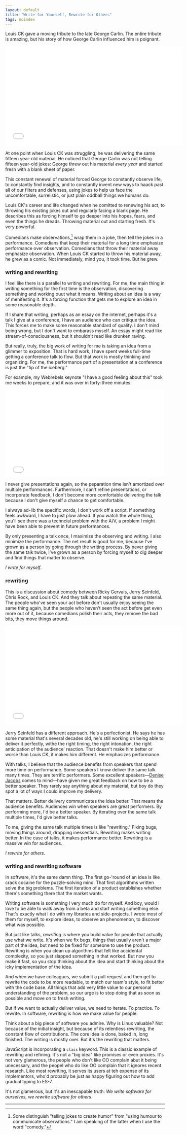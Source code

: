 ```yaml
---
layout: default
title: "Write for Yourself, Rewrite for Others"
tags: noindex
---
```


Louis CK gave a moving tribute to the late George Carlin. The entire tribute is amazing, but his story of how George Carlin influenced him is poignant.

<iframe width="560" height="315" src="//www.youtube.com/embed/R37zkizucPU" frameborder="0" allowfullscreen></iframe><br/>

At one point when Louis CK was struggling, he was delivering the same fifteen year-old material. He noticed that George Carlin was not telling fifteen year-old jokes: George threw out his material *every year* and started fresh with a blank sheet of paper.

This constant renewal of material forced George to constantly observe life, to constantly find insights, and to constantly invent new ways to haack past all of our filters and defenses, using jokes to help us face the uncomfortable, surrelistic, or just plain oddball things we humans do.

Louis CK's career and life changed when he comitted to renewing his act, to throwing his existing jokes out and regularly facing a blank page. He describes this as forcing himself to go deeper into his hopes, fears, and even the things he dreads. Throwing material out and starting fresh. It's very powerful.

Comedians make observations,[^1] wrap them in a joke, then tell the jokes in a performance. Comedians that keep their material for a long time emphasize performance over observation. Comedians that throw their material away emphasize observation. When Louis CK started to throw his material away, he grew as a comic. Not immediately, mind you, it took time. But he grew.

[^1]: Some distinguish "telling jokes to create humor" from "using humour to communicate observations." I am speaking of the latter when I use the word "comedy."

### writing and rewriting

I feel like there is a parallel to writing and rewriting. For me, the main thing in writing something for the first time is the observation, discovering something and working ouut what it means. Writing about an idea is a way of menifesting it. It's a forcing function that gets me to explore an idea in some reasonable depth.

If I share that writing, perhaps as an essay on the internet, perhaps it's a talk I give at a conference, I have an audience who can critique the idea. This forces me to make some reasonable standard of quality. I don't mind being wrong, but I don't want to  embarass myself. An essay might read like stream-of-consciousness, but it shouldn't read like drunken raving.

But really, truly, the big work of writing for me is taking an idea from a glimmer to exposition. That is hard work, I have spent weeks full-time getting a conference talk to flow. But that work is mostly thinking and organizing. For me, the performance part of a presentation at a conference is just the "tip of the iceberg."

For example, my Webrebels keynote "I have a good feeling about this" took me weeks to prepare, and it was over in forty-three minutes:

<iframe src="//player.vimeo.com/video/76141334" width="500" height="275" frameborder="0" webkitallowfullscreen mozallowfullscreen allowfullscreen></iframe><br/>

I never give presentations again, so the peparation time isn't amortized over multiple performances. Furthermore, I can't refine presentations, or incorporate feedback, I don't become more comfortable delivering the talk because I don't give myself a chance to get comfortable.

I always ad-lib the specific words, I don't work off a script. If something feels awkward, I have to just plow ahead. If you watch the whole thing, you'll see there was a techncial problem with the A/V, a problem I might have been able to prevent in future performances.

By only presenting a talk once, I maximize the observing and writing. I also minimize the performance. The net result is good for me, because I've grown as a person by going through the writing process. By never giving the same talk twice, I've grown as a person by forcing myself to dig deeper and find things that matter to observe.

*I write for myself*.

### rewriting

This is a discussion about comedy between Ricky Gervais, Jerry Seinfeld, Chris Rock, and Louis CK. And they talk about repeating the same material. The people who've seen your act before don't usually enjoy seeing the same thing again, but the people who haven't seen the act before get even more out of it, because comedians polish their acts, they remove the bad bits, they move things around.

<iframe width="560" height="315" src="//www.youtube.com/embed/OKY6BGcx37k" frameborder="0" allowfullscreen></iframe><br/>

Jerry Seinfeld has a different approach. He's a perfectionist. He says he has some material that's several decades old, he's still working on being able to deliver it perfectly, withe the right timing, the right intonation, the right anticipation of the audience' reaction. That doesn't make him better or worse than Louis CK, it makes him different. He emphasizes performance.

With talks, I believe that the audience benefits from speakers that spend more time on performance. Some speakers I know deliver the same talk many times. They are terrific performers. Some excellent speakers—[Denise Jacobs] comes to mind—have given me great feedback on how to be a better speaker. They rarely say anything about my material, but boy do they spot a lot of ways I could improve my delivery.

[Denise Jacobs]: http://denisejacobs.com

That matters. Better delivery communicates the idea better. That means the audience benefits. Audiences win when speakers are great performers. By performing more, I'd be a better speaker. By iterating over the same talk multiple times, I'd give better talks.

To me, giving the same talk multiple times is like "rewriting." Fixing bugs, moving things around, dropping inessentials.  Rewriting makes writing better. In the case of talks, it makes performance better. Rewriting is a massive win for audiences.

*I rewrite for others.*

### writing and rewriting software

In software, it's the same damn thing. The first go-'round of an idea is like crack cocaine for the puzzle-solving mind. That first algorithms written solve the big problems. The first iteration of a product establishes whether there's something there that the market wants.

Writing software is something I very much do for myself. And boy, would I love to be able to walk away from a beta and start writing something else. That's exactly what I do with my libraries and side-projects. I wrote most of them for myself, to explore ideas, to observe an phenomenon, to discover what was possible.

But just like talks, *rewriting* is where you build value for people that actually use what we write. It's when we fix bugs, things that usually aren't a major part of the idea, but need to be fixed for someone to use the product. Rewriting is when you clean up algorithms that felt like accidental complexity, so you just slapped something in that worked. But now you make it fast, so you stop thinking about the idea and start thinking about the icky implementation of the idea.

And when we have colleagues, we submit a pull request and then get to rewrite the code to be more readable, to match our team's style, to fit better with the code base. All things that add very little value to our personal understanding of the problem, so our urge is to stop doing that as soon as possible and move on to fresh writing.

But if we want to actually deliver value, we need to iterate. To practice. To rewrite. In software, rewriting is how we make value for people.

Think about a big piece of software you admire. Why is Linux valuable? Not because of the initial insight, but because of its relentless rewriting, the constant flow of contributions. The core idea is done, baked in, long finished. The writing is mostly over. But it's the rewriting that matters.

JavaScript is incorporating a `class` keyword. This is a classic example of rewriting and refining. It's not a "big idea" like promises or even proxies. It's not very glamerous, the people who don't like OO complain abut it being unecessary, and the peopel who do like OO complain that it ignores recent research. Like most rewriting, it serves its users at teh expense of its implementors, who'd probably be just as happy figuring out how to add gradual typing to ES-7.

It's not glamerous, but it's an inescapable truth: *We write software for ourselves, we rewrite software for others*.

---